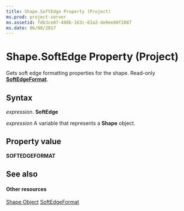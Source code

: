 ```yaml
---
title: Shape.SoftEdge Property (Project)
ms.prod: project-server
ms.assetid: fdb3ce07-488b-163c-63a2-de9ee80f2887
ms.date: 06/08/2017
---
```



# Shape.SoftEdge Property (Project)
Gets soft edge formatting properties for the shape. Read-only  **[SoftEdgeFormat](http://msdn.microsoft.com/en-us/library/office/ff863361%28v=office.15%29)**.

## Syntax

 _expression_. **SoftEdge**

 _expression_ A variable that represents a **Shape** object.


## Property value

 **SOFTEDGEFORMAT**


## See also


#### Other resources


[Shape Object](Project.shape.md)
[SoftEdgeFormat](http://msdn.microsoft.com/en-us/library/office/ff863361%28v=office.15%29)
